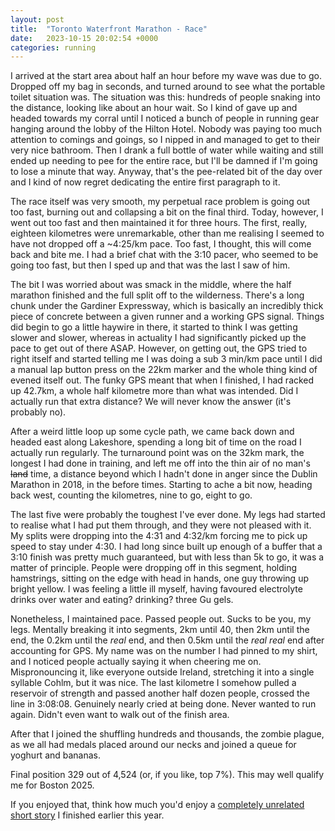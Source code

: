 ```yaml
---
layout: post
title:  "Toronto Waterfront Marathon - Race"
date:   2023-10-15 20:02:54 +0000
categories: running
---
```


I arrived at the start area about half an hour before my wave was due to go. Dropped off my bag in seconds, and turned around to see what the portable toilet situation was. The situation was this: hundreds of people snaking into the distance, looking like about an hour wait. So I kind of gave up and headed towards my corral until I noticed a bunch of people in running gear hanging around the lobby of the Hilton Hotel. Nobody was paying too much attention to comings and goings, so I nipped in and managed to get to their very nice bathroom. Then I drank a full bottle of water while waiting and still ended up needing to pee for the entire race, but I'll be damned if I'm going to lose a minute that way. Anyway, that's the pee-related bit of the day over and I kind of now regret dedicating the entire first paragraph to it.

The race itself was very smooth, my perpetual race problem is going out too fast, burning out and collapsing a bit on the final third. Today, however, I went out too fast and then maintained it for three hours. The first, really, eighteen kilometres were unremarkable, other than me realising I seemed to have not dropped off a ~4:25/km pace. Too fast, I thought, this will come back and bite me. I had a brief chat with the 3:10 pacer, who seemed to be going too fast, but then I sped up and that was the last I saw of him.

The bit I was worried about was smack in the middle, where the half marathon finished and the full split off to the wilderness. There's a long chunk under the Gardiner Expressway, which is basically an incredibly thick piece of concrete between a given runner and a working GPS signal. Things did begin to go a little haywire in there, it started to think I was getting slower and slower, whereas in actuality I had significantly picked up the pace to get out of there ASAP. However, on getting out, the GPS tried to right itself and started telling me I was doing a sub 3 min/km pace until I did a manual lap button press on the 22km marker and the whole thing kind of evened itself out. The funky GPS meant that when I finished, I had racked up 42.7km, a whole half kilometre more than what was intended. Did I actually run that extra distance? We will never know the answer (it's probably no).

After a weird little loop up some cycle path, we came back down and headed east along Lakeshore, spending a long bit of time on the road I actually run regularly. The turnaround point was on the 32km mark, the longest I had done in training, and left me off into the thin air of no man's ~~land~~ time, a distance beyond which I hadn't done in anger since the Dublin Marathon in 2018, in the before times. Starting to ache a bit now, heading back west, counting the kilometres, nine to go, eight to go. 

The last five were probably the toughest I've ever done. My legs had started to realise what I had put them through, and they were not pleased with it. My splits were dropping into the 4:31 and 4:32/km forcing me to pick up speed to stay under 4:30. I had long since built up enough of a buffer that a 3:10 finish was pretty much guaranteed, but with less than 5k to go, it was a matter of principle. People were dropping off in this segment, holding hamstrings, sitting on the edge with head in hands, one guy throwing up bright yellow. I was feeling a little ill myself, having favoured electrolyte drinks over water and eating? drinking? three Gu gels.

Nonetheless, I maintained pace. Passed people out. Sucks to be you, my legs. Mentally breaking it into segments, 2km until 40, then 2km until the end, the 0.2km until the _real_ end, and then 0.5km until the _real real_ end after accounting for GPS. My name was on the number I had pinned to my shirt, and I noticed people actually saying it when cheering me on. Mispronouncing it, like everyone outside Ireland, stretching it into a single syllable Cohlm, but it was nice. The last kilometre I somehow pulled a reservoir of strength and passed another half dozen people, crossed the line in 3:08:08. Genuinely nearly cried at being done. Never wanted to run again. Didn't even want to walk out of the finish area.

After that I joined the shuffling hundreds and thousands, the zombie plague, as we all had medals placed around our necks and joined a queue for yoghurt and bananas. 

Final position 329 out of 4,524 (or, if you like, top 7%). This may well qualify me for Boston 2025. 

If you enjoyed that, think how much you'd enjoy a [completely unrelated short story](https://blog.colmprunty.com/blog/the-last-one/) I finished earlier this year.